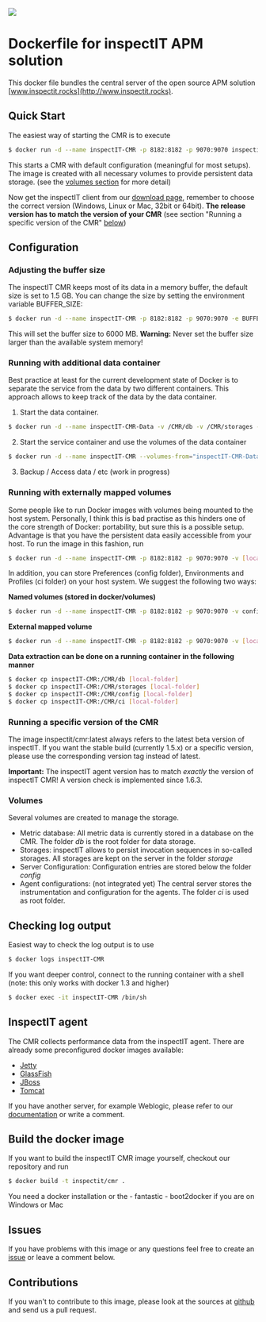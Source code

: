 [![](https://badge.imagelayers.io/inspectit/cmr:latest.svg)](https://imagelayers.io/?images=inspectit/cmr:latest 'Get your own badge on imagelayers.io')

# Dockerfile for inspectIT APM solution
This docker file bundles the central server of the open source APM solution [www.inspectit.rocks](http://www.inspectit.rocks). 

## Quick Start
The easiest way of starting the CMR is to execute

```bash
$ docker run -d --name inspectIT-CMR -p 8182:8182 -p 9070:9070 inspectit/cmr
```

This starts a CMR with default configuration (meaningful for most setups). The image is created with all necessary volumes to provide persistent data storage. (see the [volumes section](#volumes) for more detail)

Now get the inspectIT client from our [download page](http://www.inspectit.rocks/#downloads), remember to choose the correct version (Windows, Linux or Mac, 32bit or 64bit). **The release version has to match the version of your CMR** (see section "Running a specific version of the CMR" [below](#running-a-specific-version-of-the-cmr))

## Configuration

### Adjusting the buffer size
The inspectIT CMR keeps most of its data in a memory buffer, the default size is set to 1.5 GB. You can change the size by setting the environment variable BUFFER_SIZE:

```bash
$ docker run -d --name inspectIT-CMR -p 8182:8182 -p 9070:9070 -e BUFFER_SIZE=6000 inspectit/cmr
```

This will set the buffer size to 6000 MB. **Warning:** Never set the buffer size larger than the available system memory!

### Running with additional data container
Best practice at least for the current development state of Docker is to separate the service from the data by two different containers. This approach allows to keep track of the data by the data container. 

1) Start the data container.

```bash
$ docker run -d --name inspectIT-CMR-Data -v /CMR/db -v /CMR/storages -v /CMR/config -v /CMR/ci inspectit/cmr true
```

2) Start the service container and use the volumes of the data container

```bash
$ docker run -d --name inspectIT-CMR --volumes-from="inspectIT-CMR-Data" -p 8182:8182 -p 9070:9070 inspectit/cmr
```

3) Backup / Access data / etc
(work in progress)

### Running with externally mapped volumes
Some people like to run Docker images with volumes being mounted to the host system. Personally, I think this is bad practise as this hinders one of the core strength of Docker: portability, but sure this is a possible setup. Advantage is that you have the persistent data easily accessible from your host.
To run the image in this fashion, run

```bash
$ docker run -d --name inspectIT-CMR -p 8182:8182 -p 9070:9070 -v [local-folder]:/CMR/db -v [local-folder]:/CMR/storage inspectit/cmr
```

In addition, you can store Preferences (config folder), Environments and Profiles (ci folder) on your host system. We suggest the following two ways:

**Named volumes (stored in docker/volumes)**

```bash
$ docker run -d --name inspectIT-CMR -p 8182:8182 -p 9070:9070 -v config:/CMR/config -v ci:/CMR/ci inspectit/cmr
```

**External mapped volume**

```bash
$ docker run -d --name inspectIT-CMR -p 8182:8182 -p 9070:9070 -v [local-folder]:/CMR/config -v [local-folder]:/CMR/ci inspectit/cmr
```

**Data extraction can be done on a running container in the following manner**

```bash
$ docker cp inspectIT-CMR:/CMR/db [local-folder]
$ docker cp inspectIT-CMR:/CMR/storages [local-folder]
$ docker cp inspectIT-CMR:/CMR/config [local-folder]
$ docker cp inspectIT-CMR:/CMR/ci [local-folder]
```

### Running a specific version of the CMR
The image inspectit/cmr:latest always refers to the latest beta version of inspectIT. If you want the stable build (currently 1.5.x) or a specific version, please use the corresponding version tag instead of latest.

**Important:** The inspectIT agent version has to match _exactly_ the version of inspectIT CMR! A version check is implemented since 1.6.3.

### Volumes
Several volumes are created to manage the storage.
- Metric database: All metric data is currently stored in a database on the CMR. The folder *db* is the root folder for data storage.
- Storages: inspectIT allows to persist invocation sequences in so-called storages. All storages are kept on the server in the folder *storage*
- Server Configuration: Configuration entries are stored below the folder *config*
- Agent configurations: (not integrated yet) The central server stores the instrumentation and configuration for the agents. The folder *ci* is used as root folder.

## Checking log output
Easiest way to check the log output is to use

```bash
$ docker logs inspectIT-CMR
```

If you want deeper control, connect to the running container with a shell (note: this only works with docker 1.3 and higher)

```bash
$ docker exec -it inspectIT-CMR /bin/sh
```

## InspectIT agent
The CMR collects performance data from the inspectIT agent. There are already some preconfigured docker images available:
- [Jetty](https://hub.docker.com/r/inspectit/jetty/)
- [GlassFish](https://hub.docker.com/r/inspectit/glassfish/)
- [JBoss](https://hub.docker.com/r/inspectit/jboss/)
- [Tomcat](https://hub.docker.com/r/inspectit/tomcat/)

If you have another server, for example Weblogic, please refer to our [documentation](https://inspectit-performance.atlassian.net/wiki/display/DOC16/Installation+Weblogic) or write a comment.

## Build the docker image
If you want to build the inspectIT CMR image yourself, checkout our repository and run 

```bash
$ docker build -t inspectit/cmr .
```

You need a docker installation or the - fantastic - boot2docker if you are on Windows or Mac

## Issues
If you have problems with this image or any questions feel free to create an [issue](https://github.com/inspectit-docker/cmr/issues/new) or leave a comment below.

## Contributions
If you wan't to contribute to this image, please look at the sources at [github](https://github.com/inspectit-docker/cmr) and send us a pull request.
